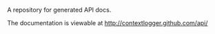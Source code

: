 A repository for generated API docs.

The documentation is viewable at
http://contextlogger.github.com/api/

